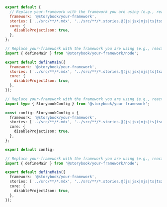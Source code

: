 ```js filename=".storybook/main.js" renderer="common" language="js" tabTitle="CSF 3"
export default {
  // Replace your-framework with the framework you are using (e.g., react-vite, vue3-vite)
  framework: '@storybook/your-framework',
  stories: ['../src/**/*.mdx', '../src/**/*.stories.@(js|jsx|mjs|ts|tsx)'],
  core: {
    disableProjectJson: true,
  },
};
```

```js filename=".storybook/main.js" renderer="react" language="js" tabTitle="CSF Next 🧪"
// Replace your-framework with the framework you are using (e.g., react-vite, nextjs, experimental-nextjs-vite)
import { defineMain } from '@storybook/your-framework/node';

export default defineMain({
  framework: '@storybook/your-framework',
  stories: ['../src/**/*.mdx', '../src/**/*.stories.@(js|jsx|mjs|ts|tsx)'],
  core: {
    disableProjectJson: true,
  },
});
```

```ts filename=".storybook/main.ts" renderer="common" language="ts" tabTitle="CSF 3"
// Replace your-framework with the framework you are using (e.g., react-vite, vue3-vite)
import type { StorybookConfig } from '@storybook/your-framework';

const config: StorybookConfig = {
  framework: '@storybook/your-framework',
  stories: ['../src/**/*.mdx', '../src/**/*.stories.@(js|jsx|mjs|ts|tsx)'],
  core: {
    disableProjectJson: true,
  },
};

export default config;
```

```ts filename=".storybook/main.ts" renderer="react" language="ts" tabTitle="CSF Next 🧪"
// Replace your-framework with the framework you are using (e.g., react-vite, nextjs, experimental-nextjs-vite)
import { defineMain } from '@storybook/your-framework/node';

export default defineMain({
  framework: '@storybook/your-framework',
  stories: ['../src/**/*.mdx', '../src/**/*.stories.@(js|jsx|mjs|ts|tsx)'],
  core: {
    disableProjectJson: true,
  },
});
```
